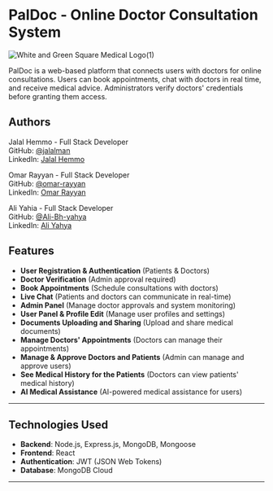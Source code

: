 # PalDoc - Online Doctor Consultation System
![White and Green Square Medical Logo(1)](https://github.com/user-attachments/assets/4500f51a-e592-443a-9f65-d5930e16dfc3)

PalDoc is a web-based platform that connects users with doctors for online consultations. Users can book appointments, chat with doctors in real time, and receive medical advice. Administrators verify doctors' credentials before granting them access.
## Authors
Jalal Hemmo - Full Stack Developer  
GitHub: [@jalalman](https://github.com/jalalman)  
LinkedIn: [Jalal Hemmo](https://www.linkedin.com/in/jalal-hemmo)

Omar Rayyan - Full Stack Developer  
GitHub: [@omar-rayyan](https://github.com/omar-rayyan)  
LinkedIn: [Omar Rayyan](https://www.linkedin.com/in/omar-r-rayyan/)

Ali Yahia - Full Stack Developer  
GitHub: [@Ali-Bh-yahya](https://github.com/Ali-Bh-yahya)  
LinkedIn: [Ali Yahya](https://www.linkedin.com/in/ali-yahya999/)

## Features
- **User Registration & Authentication** (Patients & Doctors)
- **Doctor Verification** (Admin approval required)
- **Book Appointments** (Schedule consultations with doctors)
- **Live Chat** (Patients and doctors can communicate in real-time)
- **Admin Panel** (Manage doctor approvals and system monitoring)
- **User Panel & Profile Edit** (Manage user profiles and settings)
- **Documents Uploading and Sharing** (Upload and share medical documents)
- **Manage Doctors' Appointments** (Doctors can manage their appointments)
- **Manage & Approve Doctors and Patients** (Admin can manage and approve users)
- **See Medical History for the Patients** (Doctors can view patients' medical history)
- **AI Medical Assistance** (AI-powered medical assistance for users)

---

## Technologies Used
- **Backend**: Node.js, Express.js, MongoDB, Mongoose
- **Frontend**: React
- **Authentication**: JWT (JSON Web Tokens)
- **Database**: MongoDB Cloud

---

